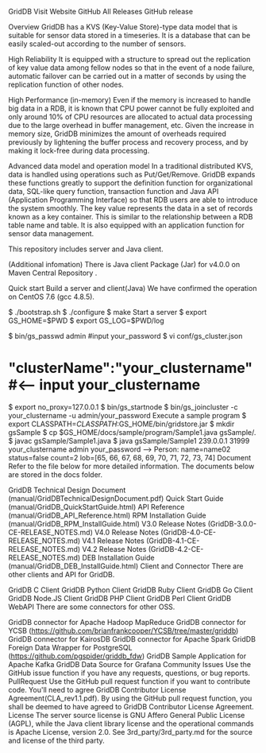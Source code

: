 GridDB
Visit Website GitHub All Releases GitHub release

Overview
GridDB has a KVS (Key-Value Store)-type data model that is suitable for sensor data stored in a timeseries. It is a database that can be easily scaled-out according to the number of sensors.

High Reliability
It is equipped with a structure to spread out the replication of key value data among fellow nodes so that in the event of a node failure, automatic failover can be carried out in a matter of seconds by using the replication function of other nodes.

High Performance (in-memory)
Even if the memory is increased to handle big data in a RDB, it is known that CPU power cannot be fully exploited and only around 10% of CPU resources are allocated to actual data processing due to the large overhead in buffer management, etc. Given the increase in memory size, GridDB minimizes the amount of overheads required previously by lightening the buffer process and recovery process, and by making it lock-free during data processing.

Advanced data model and operation model
In a traditional distributed KVS, data is handled using operations such as Put/Get/Remove. GridDB expands these functions greatly to support the definition function for organizational data, SQL-like query function, transaction function and Java API (Application Programming Interface) so that RDB users are able to introduce the system smoothly. The key value represents the data in a set of records known as a key container. This is similar to the relationship between a RDB table name and table. It is also equipped with an application function for sensor data management.

This repository includes server and Java client.

(Additional infomation)
There is Java client Package (Jar) for v4.0.0 on Maven Central Repository .

Quick start
Build a server and client(Java)
We have confirmed the operation on CentOS 7.6 (gcc 4.8.5).

$ ./bootstrap.sh
$ ./configure
$ make 
Start a server
$ export GS_HOME=$PWD
$ export GS_LOG=$PWD/log

$ bin/gs_passwd admin
  #input your_password
$ vi conf/gs_cluster.json
  #    "clusterName":"your_clustername" #<-- input your_clustername
$ export no_proxy=127.0.0.1
$ bin/gs_startnode
$ bin/gs_joincluster -c your_clustername -u admin/your_password
Execute a sample program
$ export CLASSPATH=${CLASSPATH}:$GS_HOME/bin/gridstore.jar
$ mkdir gsSample
$ cp $GS_HOME/docs/sample/program/Sample1.java gsSample/.
$ javac gsSample/Sample1.java
$ java gsSample/Sample1 239.0.0.1 31999 your_clustername admin your_password
  --> Person:  name=name02 status=false count=2 lob=[65, 66, 67, 68, 69, 70, 71, 72, 73, 74]
Document
Refer to the file below for more detailed information.
The documents below are stored in the docs folder.

GridDB Technical Design Document (manual/GridDBTechnicalDesignDocument.pdf)
Quick Start Guide (manual/GridDB_QuickStartGuide.html)
API Reference (manual/GridDB_API_Reference.html)
RPM Installation Guide (manual/GridDB_RPM_InstallGuide.html)
V3.0 Release Notes (GridDB-3.0.0-CE-RELEASE_NOTES.md)
V4.0 Release Notes (GridDB-4.0-CE-RELEASE_NOTES.md)
V4.1 Release Notes (GridDB-4.1-CE-RELEASE_NOTES.md)
V4.2 Release Notes (GridDB-4.2-CE-RELEASE_NOTES.md)
DEB Installation Guide (manual/GridDB_DEB_InstallGuide.html)
Client and Connector
There are other clients and API for GridDB.

GridDB C Client
GridDB Python Client
GridDB Ruby Client
GridDB Go Client
GridDB Node.JS Client
GridDB PHP Client
GridDB Perl Client
GridDB WebAPI
There are some connectors for other OSS.

GridDB connector for Apache Hadoop MapReduce
GridDB connector for YCSB (https://github.com/brianfrankcooper/YCSB/tree/master/griddb)
GridDB connector for KairosDB
GridDB connector for Apache Spark
GridDB Foreign Data Wrapper for PostgreSQL (https://github.com/pgspider/griddb_fdw)
GridDB Sample Application for Apache Kafka
GridDB Data Source for Grafana
Community
Issues
Use the GitHub issue function if you have any requests, questions, or bug reports.
PullRequest
Use the GitHub pull request function if you want to contribute code. You'll need to agree GridDB Contributor License Agreement(CLA_rev1.1.pdf). By using the GitHub pull request function, you shall be deemed to have agreed to GridDB Contributor License Agreement.
License
The server source license is GNU Affero General Public License (AGPL), while the Java client library license and the operational commands is Apache License, version 2.0. See 3rd_party/3rd_party.md for the source and license of the third party.
